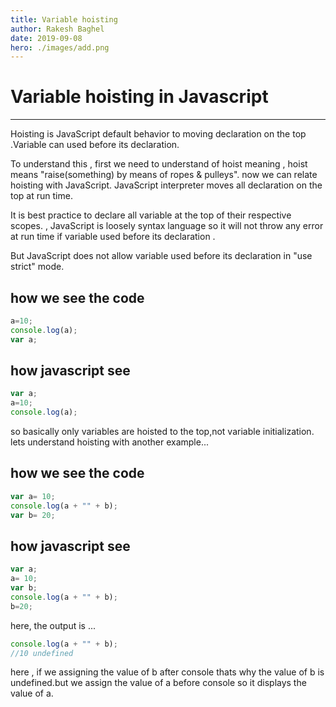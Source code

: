 ```yaml
---
title: Variable hoisting
author: Rakesh Baghel
date: 2019-09-08
hero: ./images/add.png
---
```


# Variable hoisting in Javascript
***
Hoisting is JavaScript default behavior to moving declaration on the top .Variable can used before its declaration.

 To understand this , first we need to understand of hoist meaning , hoist means "raise(something) by means of ropes & pulleys". now we can relate hoisting with JavaScript. JavaScript interpreter moves all declaration on the top at run time.

 It is best practice to declare all variable at the top of their respective scopes. , JavaScript is loosely syntax language so it will not throw any error at run time if variable used before its declaration .

 But JavaScript does not allow variable used before its declaration in "use strict" mode.

## how we see the code 

``` javascript
a=10;
console.log(a);
var a;
```
## how javascript see

```javascript 
var a;
a=10;
console.log(a);

```

so basically only variables are hoisted to the top,not variable initialization.
lets understand hoisting with another example...

## how we see the code

```javascript 
var a= 10;
console.log(a + "" + b);
var b= 20;

```
## how javascript see

```javascript 
var a;
a= 10;
var b;
console.log(a + "" + b);
b=20;
```
here, the output is ...
```javascript
console.log(a + "" + b);
//10 undefined
```
here , if we assigning the value of b after console thats why the value of b is undefined.but we assign the value of a before console so it displays the value of a.